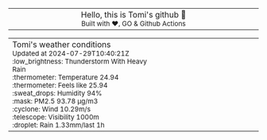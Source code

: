 
<div align="center">
<table>
<tbody>
<td align="center">
<img width="2000" height="0"><br>
Hello, this is Tomi's github 👋<br>
<sup>Built with ❤️, GO & Github Actions</sup><br>
<img width="2000" height="0">
</td>
</tbody>
</table>
</div>
<table>
<tbody>
<td align="left">
<img width="2000" height="0"><br>
Tomi's weather conditions<br>
<sup>Updated at 2024-07-29T10:40:21Z</sup><br>
<sup>:low_brightness: Thunderstorm With Heavy Rain</sup><br>
<sup>:thermometer: Temperature 24.94 </sup><br>
<sup>:thermometer: Feels like 25.94</sup><br>
<sup>:sweat_drops: Humidity 94%</sup><br>
<sup>:mask: PM2.5 93.78 μg/m3</sup><br>
<sup>:cyclone: Wind 10.29m/s </sup><br>
<sup>:telescope: Visibility 1000m </sup><br>
<sup>:droplet: Rain 1.33mm/last 1h </sup><br>
<img width="2000" height="0">
</td>
<td align="left">
<img width="2000" height="0"><br>
<br>
<img width="2000" height="0">
</td>
</tbody>
</table>
</div>
    